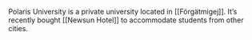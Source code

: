 Polaris University is a private university located in [[Förgätmigej]]. It’s recently bought [[Newsun Hotel]] to accommodate students from other cities.